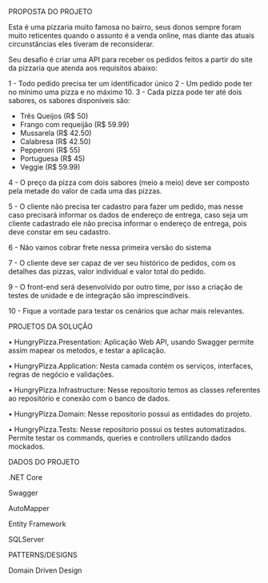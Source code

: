 PROPOSTA DO PROJETO

Esta é uma pizzaria muito famosa no bairro, seus donos sempre foram muito reticentes quando o assunto é a venda online, mas diante das atuais circunstâncias eles tiveram de reconsiderar.

Seu desafio é criar uma API para receber os pedidos feitos a partir do site da pizzaria que atenda aos requisitos abaixo:

1 - Todo pedido precisa ter um identificador único
2 - Um pedido pode ter no mínimo uma pizza e no máximo 10.
3 - Cada pizza pode ter até dois sabores, os sabores disponíveis são:
 - Três Queijos (R$ 50)
 - Frango com requeijão (R$ 59.99)
 - Mussarela (R$ 42.50)
 - Calabresa (R$ 42.50)
 - Pepperoni (R$ 55)
 - Portuguesa (R$ 45)
 - Veggie (R$ 59.99)
 
4 - O preço da pizza com dois sabores (meio a meio) deve ser composto pela metade do valor de cada uma das pizzas.

5 - O cliente não precisa ter cadastro para fazer um pedido, mas nesse caso precisará informar os dados de endereço de entrega, caso seja um cliente cadastrado ele não precisa informar o endereço de entrega, pois deve constar em seu cadastro.

6 - Não vamos cobrar frete nessa primeira versão do sistema

7 - O cliente deve ser capaz de ver seu histórico de pedidos, com os detalhes das pizzas, valor individual e valor total do pedido.

9 - O front-end será desenvolvido por outro time, por isso a criação de testes de unidade e de integração são imprescindíveis.

10 - Fique a vontade para testar os cenários que achar mais relevantes.

PROJETOS DA SOLUÇÃO

• HungryPizza.Presentation: Aplicação Web API, usando Swagger permite assim mapear os metodos, e testar a aplicação.

• HungryPizza.Application: Nesta camada contém os serviços, interfaces, regras de negócio e validações.

• HungryPizza.Infrastructure: Nesse repositorio temos as classes referentes ao repositório e conexão com o banco de dados.

• HungryPizza.Domain: Nesse repositorio possui as entidades do projeto.

• HungryPizza.Tests: Nesse repositorio possui os testes automatizados. Permite testar os commands, queries e controllers utilizando dados mockados.


DADOS DO PROJETO

.NET Core

Swagger

AutoMapper

Entity Framework

SQLServer

PATTERNS/DESIGNS

Domain Driven Design


